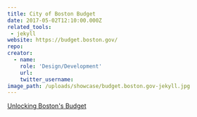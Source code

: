 ```yaml
---
title: City of Boston Budget
date: 2017-05-02T12:10:00.000Z
related_tools:
 - jekyll
website: https://budget.boston.gov/
repo:
creator:
  - name:
    role: 'Design/Development'
    url:
    twitter_username:
image_path: /uploads/showcase/budget.boston.gov-jekyll.jpg
---
```

[Unlocking Boston's Budget](https://medium.com/@KHammer/unlocking-bostons-budget-5eaedad50900)
